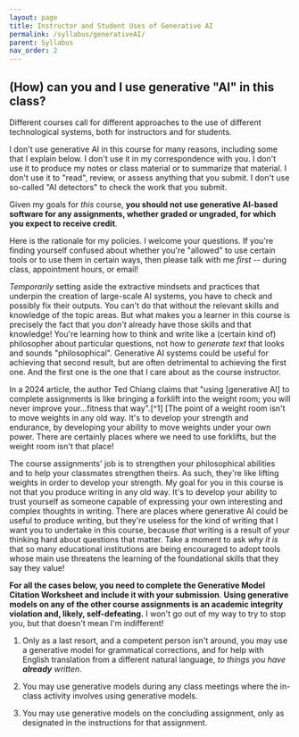 ```yaml
---
layout: page
title: Instructor and Student Uses of Generative AI
permalink: /syllabus/generativeAI/
parent: Syllabus
nav_order: 2
---
```


## (How) can you and I use generative "AI" in this class?

Different courses call for different approaches to the use of different
technological systems, both for instructors and for students.

I don't use generative AI in this course for many reasons, including
some that I explain below. I don't use it in my correspondence with you.
I don't use it to produce my notes or class material or to summarize
that material. I don't use it to "read", review, or assess anything that
you submit. I don't use so-called "AI detectors" to check the work that
you submit.

Given my goals for *this* course, **you should not use generative
AI-based software for any assignments, whether graded or ungraded, for
which you expect to receive credit**.

Here is the rationale for my policies. I welcome your questions. If
you\'re finding yourself confused about whether you\'re \"allowed\" to
use certain tools or to use them in certain ways, then please talk with
me *first* -- during class, appointment hours, or email!

*Temporarily* setting aside the extractive mindsets and practices that
underpin the creation of large-scale AI systems, you have to check and
possibly fix their outputs. You can't do that without the relevant
skills and knowledge of the topic areas. But what makes you a learner in
this course is precisely the fact that you *don't* already have those
skills and that knowledge! You're learning how to think and write like a
(certain kind of) philosopher about particular questions, not how to
*generate text* that looks and sounds "philosophical". Generative AI
systems could be useful for achieving that second result, but are often
detrimental to achieving the first one. And the first one is the one
that I care about as the course instructor.

In a 2024 article, the author Ted Chiang claims that "using
\[generative AI\] to complete assignments is like bringing a forklift
into the weight room; you will never improve your...fitness that
way".[^1] [The point of a weight room isn't to move weights in
any old way. It's to develop your strength and endurance, by developing
your ability to move weights under your own power. There are certainly
places where we need to use forklifts, but the weight room isn't that
place!

The course assignments' job is to strengthen your philosophical
abilities and to help your classmates strengthen theirs. As such,
they're like lifting weights in order to develop your strength. My goal
for you in this course is not that you produce writing in any old way.
It's to develop your ability to trust yourself as someone capable of
expressing your own interesting and complex thoughts in writing. There
are places where generative AI could be useful to produce writing, but
they're useless for the kind of writing that I want you to undertake in
this course, because *that* writing is a result of your thinking hard
about questions that matter. Take a moment to ask *why it is* that so
many educational institutions are being encouraged to adopt tools whose
main use threatens the learning of the foundational skills that they say
they value!

**For all the cases below, you need to complete the Generative Model
Citation Worksheet and include it with your submission**. **Using
generative models on any of the other course assignments is an academic
integrity violation and, likely, self-defeating.** I won't go out of my
way to try to stop you, but that doesn't mean I'm indifferent!

1.  Only as a last resort, and a competent person isn't around, you may
    use a generative model for grammatical corrections, and for help
    with English translation from a different natural language, *to
    things you have **already** written*.

2.  You may use generative models during any class meetings where the
    in-class activity involves using generative models.

3.  You may use generative models on the concluding assignment, only as
    designated in the instructions for that assignment.
